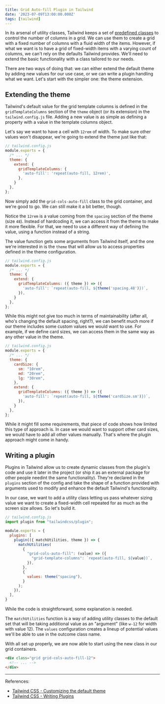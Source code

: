 ```yaml
---
title: Grid Auto-fill Plugin in Tailwind
date: '2023-07-09T13:00:00.000Z'
tags: [tailwind]
---
```


In its arsenal of utility classes, Tailwind keeps a set of [predefined classes](https://tailwindcss.com/docs/grid-template-columns) to control the number of columns in a grid. We can use them to create a grid with a fixed number of columns with a fluid width of the items. However, if what we want is to have a grid of fixed-width items with a varying count of columns, we can't rely on the defaults Tailwind provides. We'll need to extend the basic functionality with a class tailored to our needs.

There are two ways of doing that: we can either extend the default theme by adding new values for our use case, or we can write a plugin handling what we want. Let's start with the simpler one: the theme extension.

## Extending the theme

Tailwind's default value for the grid template columns is defined in the `gridTemplateColumns` section of the `theme` object (or its extension) in the `tailwind.config.js` file. Adding a new value is as simple as defining a property with a value in the template columns object.

Let's say we want to have a cell with `12rem` of width. To make sure other values won't disappear, we're going to extend the theme just like that:

```js
// tailwind.config.js
module.exports = {
  /* ... */
  theme: {
    extend: {
      gridTemplateColumns: {
        'auto-fill': 'repeat(auto-fill, 12rem)',
      },
    }
  },
};
```

Now simply add the `grid-cols-auto-fill` class to the grid container, and we're good to go. We can still make it a bit better, though.

Notice the `12rem` is a value coming from the `spacing` section of the theme (size `48`). Instead of hardcoding it, we can access it from the theme to make it more flexible. For that, we need to use a different way of defining the value, using a function instead of a string.

The value function gets some arguments from Tailwind itself, and the one we're interested in is the `theme` that will allow us to access properties defined in the theme configuration.

```js
// tailwind.config.js
module.exports = {
  /* ... */
  theme: {
    extend: {
      gridTemplateColumns: ({ theme }) => ({
        'auto-fill': `repeat(auto-fill, ${theme('spacing.48')})`,
      }),
    }
  },
};
```

While this might not give too much in terms of maintainability (after all, who's changing the default spacing, right?), we can benefit much more if our theme includes some custom values we would want to use. For example, if we define card sizes, we can access them in the same way as any other value in the theme.

```js
// tailwind.config.js
module.exports = {
  /* ... */
  theme: {
    cardSize: {
      sm: "10rem",
      md: "20rem",
      lg: "30rem",
    },
    extend: {
      gridTemplateColumns: ({ theme }) => ({
        'auto-fill': `repeat(auto-fill, ${theme('cardSize.sm')})`,
      }),
    }
  },
};
```

While it might fill some requirements, that piece of code shows how limited this type of approach is. In case we would want to support other card sizes, we would have to add all other values manually. That's where the plugin approach might come in handy.

## Writing a plugin

Plugins in Tailwind allow us to create dynamic classes from the plugin's code and use it later in the project (or ship it as an external package for other people needint the same functionality). They're declared in the `plugins` section of the config and take the shape of a function provided with arguments used to modify and enhance the default Tailwind's functionality.

In our case, we want to add a utility class letting us pass whatever sizing value we want to create a fixed-width cell repeated for as much as the screen size allows. So let's build it.

```js
// tailwind.config.js
import plugin from "tailwindcss/plugin";

module.exports = {
  plugins: [
    plugin(({ matchUtilities, theme }) => {
      matchUtilities(
        {
          "grid-cols-auto-fill": (value) => ({
            "grid-template-columns": `repeat(auto-fill, ${value})`,
          }),
        },
        {
          values: theme("spacing"),
        }
      );
    }),
  ],
}
```

While the code is straightforward, some explanation is needed.

The `matchUtilities` function is a way of adding utility classes to the default set that will be taking additional value as an "argument" (like `w-12` for width with value 12). The `values` configuration creates a lineup of potential values we'll be able to use in the outcome class name.

With all set up properly, we are now able to start using the new class in our grid containers.

```html
<div class="grid grid-cols-auto-fill-12">
  <!-- ... -->
</div>
```

---

References:
- [Tailwind CSS - Customizing the default theme](https://tailwindcss.com/docs/theme#customizing-the-default-theme)
- [Tailwind CSS - Writing Plugins](https://tailwindcss.com/docs/plugins)
